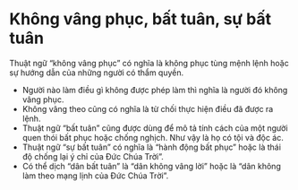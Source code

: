 # Không vâng phục, bất tuân, sự bất tuân

Thuật ngữ “không vâng phục” có nghĩa là không phục tùng mệnh lệnh hoặc sự hướng dẫn của những người có thẩm quyền.
- Người nào làm điều gì không được phép làm thì nghĩa là người đó không vâng phục.
- Không vâng theo cũng có nghĩa là từ chối thực hiện điều đã được ra lệnh. 
- Thuật ngữ “bất tuân” cũng được dùng để mô tả tính cách của một người quen thói bất phục hoặc chống nghịch.  Như vậy là họ có tội và độc ác.
- Thuật ngữ “sự bất tuân” có nghĩa là “hành động bất phục” hoặc là thái độ chống lại ý chỉ của Đức Chúa Trời”.
- Có thể dịch “dân bất tuân” là “dân không vâng lời” hoặc là “dân không làm theo mạng lịnh của Đức Chúa Trời”.

